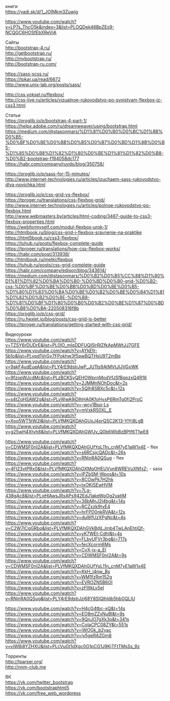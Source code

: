 книги</br>
https://yadi.sk/d/1_JOIMkm3Zuwjg</br>


https://www.youtube.com/watch?v=LP7s_ThcO5k&index=3&list=PLOQDek48BpZEs9-NCQGC6HOSfEbXReVjA

Сайты</br>
http://bootstrap-4.ru/</br>
http://getbootstrap.ru/</br>
http://mybootstrap.ru/</br>
http://bootstrap-ru.com/</br>

https://sass-scss.ru/</br>
https://tokar.ua/read/6672</br>
http://www.unix-lab.org/posts/sass/</br>

http://css.yoksel.ru/flexbox/</br>
http://css-live.ru/articles/vizualnoe-rukovodstvo-po-svojstvam-flexbox-iz-css3.html</br>


Статьи</br>
https://proglib.io/p/bootstrap-4-part-1/</br>
https://helpx.adobe.com/ru/dreamweaver/using/bootstrap.html</br>
https://medium.com/@stasonmars/%D1%81%D0%B0%D0%BC%D1%8B%D0%B5-%D0%BF%D0%BE%D0%BB%D0%B5%D0%B7%D0%BD%D1%8B%D0%B5-%D1%85%D0%B8%D1%82%D1%80%D0%BE%D1%81%D1%82%D0%B8-%D0%B2-bootstrap-f194058dc177</br>
https://habr.com/company/ruvds/blog/350758/</br>

https://proglib.io/p/sass-for-15-minutes/</br>
http://www.internet-technologies.ru/articles/izuchaem-sass-rukovodstvo-dlya-novichka.html</br>

https://proglib.io/p/css-grid-vs-flexbox/</br>
https://tproger.ru/translations/css-flexbox-grid/</br>
http://www.internet-technologies.ru/articles/polnoe-rukovodstvo-po-flexbox.html</br>
http://www.webmasters.by/articles/html-coding/3467-guide-to-css3-flexbox-properties.html</br>
https://webformyself.com/modul-flexbox-urok-1/</br>
http://htmlbook.ru/blog/css-grid-i-flexbox-sravnenie-na-praktike</br>
https://html5book.ru/css3-flexbox/</br>
https://tuhub.ru/posts/flexbox-complete-guide</br>
https://tproger.ru/translations/how-css-flexbox-works/</br>
https://habr.com/post/313938/</br>
http://htmlbook.ru/metki/flexbox</br>
https://tuhub.ru/posts/css-grid-complete-guide</br>
https://habr.com/company/edison/blog/343614/</br>
https://medium.com/@stasonmars/%D0%B2%D0%B5%CC%88%D1%80%D1%81%D1%82%D0%BA%D0%B0-%D0%BD%D0%B0-grid-%D0%B2-css-%D0%BF%D0%BE%D0%BB%D0%BD%D0%BE%D0%B5-%D1%80%D1%83%D0%BA%D0%BE%D0%B2%D0%BE%D0%B4%D1%81%D1%82%D0%B2%D0%BE-%D0%B8-%D1%81%D0%BF%D1%80%D0%B0%D0%B2%D0%BE%D1%87%D0%BD%D0%B8%D0%BA-220508316f8b</br>
https://proglib.io/p/css-grid/</br>
https://ru.hexlet.io/blog/posts/css-grid-is-better</br>
https://tproger.ru/translations/getting-started-with-css-grid/</br>


Видеоуроки</br>
https://www.youtube.com/watch?v=TZSY6rDUDrE&list=PL0lO_mIqDDFUQI5lrRlZfkApMWtJJ7GFE</br>
https://www.youtube.com/watch?v=AYkEfr-5b1o&list=PLypd1VrGv7FPokhw3f5pwBQTHsU9T2mBq</br>
https://www.youtube.com/watch?v=9akF4udEueA&list=PLY4rE9dstrJwP_JUTts9AtMVtJlJVGxWK</br>
https://www.youtube.com/watch?v=9fzopWJcdMc&list=PLzBCKSyQEHOWprnModVfJSfBqpzxQ4R16</br>
https://www.youtube.com/watch?v=2JMMnNOhDoc&t=2s</br>
https://www.youtube.com/watch?v=SQIh8SBXc5c&t=12s</br>
https://www.youtube.com/watch?v=s4tZoHSAW2g&list=PLvWwA9iDlhHA0KfoHyxP6RmTg0fj2ProC</br>
https://www.youtube.com/watch?v=-wcy1Bsq-Ls</br>
https://www.youtube.com/watch?v=mVxkR50XL_E</br>
https://www.youtube.com/watch?v=Xoo5WT5tW2I&list=PLVfMKQXDAhGUxJ4prQSC2K13-YlYj8LgB</br>
https://www.youtube.com/watch?v=g25wH4Xtyh8&list=PLVfMKQXDAhGWUv_Q0b6WbBzBPtf6T1wE8</br>


https://www.youtube.com/watch?v=CDWMSF0nI2A&list=PLVfMKQXDAhGUfYoL11n_cnM7yE1aW1x4E - flex</br>
https://www.youtube.com/watch?v=s6RCsjcQADc&t=26s</br>
https://www.youtube.com/watch?v=RNjnRA0QSug - flex</br>
https://www.youtube.com/watch?v=4Fl23vtPRx0&list=PLVfMKQXDAhGXMqOHEUVvn8WREVuXNfxZ- - sass</br>
https://www.youtube.com/watch?v=IPZbSM-Wpos&t=10s</br>
https://www.youtube.com/watch?v=8COwPk7H2hk</br>
https://www.youtube.com/watch?v=txOKjSEwHVM</br>
https://www.youtube.com/watch?v=7Lg-438gAc8&list=PLqHlAwsJRxAPs942EdJ1akeWpOg2yatiM</br>
https://www.youtube.com/watch?v=38bMnJ2l4bg&t=14s</br>
https://www.youtube.com/watch?v=RCZxzk9tyE4</br>
https://www.youtube.com/watch?v=hrFPD0nkRVA&t=12s</br>
https://www.youtube.com/watch?v=duWfUzXPgNc&t=4s</br>
https://www.youtube.com/watch?v=C2W7ICgGRbo&list=PLVfMKQXDAhGVkBdjLJmb4TwLAnEhtiQf-</br>
https://www.youtube.com/watch?v=yK7WEt-CdhI&t=4s</br>
https://www.youtube.com/watch?v=FLbvUFVr3bg&t=717s</br>
https://www.youtube.com/watch?v=fecXcorm6Ms</br>
https://www.youtube.com/watch?v=CvX-jx-a_EI</br>
https://www.youtube.com/watch?v=CDWMSF0nI2A&t=9s</br>
https://www.youtube.com/watch?v=CDWMSF0nI2A&list=PLVfMKQXDAhGUfYoL11n_cnM7yE1aW1x4E</br>
https://www.youtube.com/watch?v=KkH_i4nw_Bs</br>
https://www.youtube.com/watch?v=WM1fzRm152g</br>
https://www.youtube.com/watch?v=EVROZN5B6OI</br>
https://www.youtube.com/watch?v=zFIltkLv5eI</br>
https://www.youtube.com/watch?v=RNjnRA0QSug&list=PLY4rE9dstrJzj68Y8SlQlhIdb5hbGQLIU</br>

https://www.youtube.com/watch?v=H4cG4tbc-xQ&t=14s</br>
https://www.youtube.com/watch?v=EO8mZZxNuBI&t=9s</br>
https://www.youtube.com/watch?v=9QnJO7gXk3o&t=341s</br>
https://www.youtube.com/watch?v=ColaCPC08ZY&t=551s</br>
https://www.youtube.com/watch?v=iWOGk_b2yac</br>
https://www.youtube.com/watch?v=iy5geRAZGm8</br>
https://www.youtube.com/watch?v=viWBi8YZHXU&list=PLcVuGt1dXgc0G1pCG1J9KjTFtTMsSs_9z</br>


Торренты </br>
http://tparser.org/</br>
http://nnm-club.me</br>


ВК</br>
https://vk.com/twitter_bootstrap</br>
https://vk.com/bootstraphtml5</br>
https://vk.com/free_web_wordpress</br>
